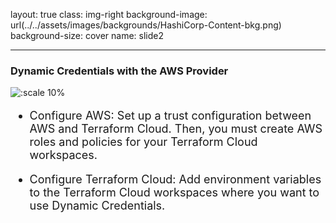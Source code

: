 layout: true
class: img-right
background-image: url(../../assets/images/backgrounds/HashiCorp-Content-bkg.png)
background-size: cover
name: slide2

---
### Dynamic Credentials with the AWS Provider

![:scale 10%](./assets/logos/logo_terraform.png)

<font size=4>

- Configure AWS:
Set up a trust configuration between AWS and Terraform Cloud. Then, you must create AWS roles and policies for your Terraform Cloud workspaces.

- Configure Terraform Cloud:
 Add environment variables to the Terraform Cloud workspaces where you want to use Dynamic Credentials.

